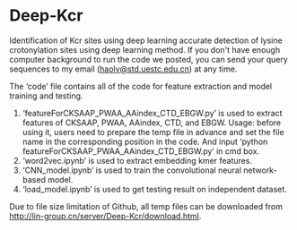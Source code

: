 # Deep-Kcr
Identification of Kcr sites using deep learning
accurate detection of lysine crotonylation sites using deep learning method. If you don't have enough computer background to run the code we posted, you can send your query sequences to my email (haolv@std.uestc.edu.cn) at any time.


The ‘code’ file contains all of the code for feature extraction and model training and testing.
1. ‘featureForCKSAAP_PWAA_AAindex_CTD_EBGW.py’ is used to extract features of CKSAAP, PWAA, AAindex, CTD, and EBGW. 
Usage: before using it, users need to prepare the temp file in advance and set the file name in the corresponding position in the code.
And input ‘python featureForCKSAAP_PWAA_AAindex_CTD_EBGW.py’ in cmd box.
2. ‘word2vec.ipynb’ is used to extract embedding kmer features.
3. ‘CNN_model.ipynb’ is used to train the convolutional neural network-based model.
4. ‘load_model.ipynb’ is used to get testing result on independent dataset.


Due to file size limitation of Github, all temp files can be downloaded from http://lin-group.cn/server/Deep-Kcr/download.html.
